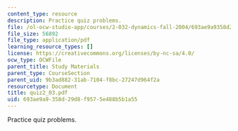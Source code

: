 ```yaml
---
content_type: resource
description: Practice quiz problems.
file: /ol-ocw-studio-app/courses/2-032-dynamics-fall-2004/693ae9a9358d29d8f9575e488b5b1a55_quiz2_03.pdf
file_size: 56892
file_type: application/pdf
learning_resource_types: []
license: https://creativecommons.org/licenses/by-nc-sa/4.0/
ocw_type: OCWFile
parent_title: Study Materials
parent_type: CourseSection
parent_uid: 9b3ad882-31ab-7104-f8bc-27247d964f2a
resourcetype: Document
title: quiz2_03.pdf
uid: 693ae9a9-358d-29d8-f957-5e488b5b1a55
---
```

Practice quiz problems.
